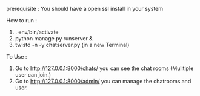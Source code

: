 prerequisite : You should have a open ssl install in your system

How to run : 
1. . env/bin/activate
2. python manage.py runserver &
7. twistd -n -y chatserver.py (in a new Terminal)

To Use :
1. Go to http://127.0.0.1:8000/chats/ you can see the chat rooms (Mulitiple user can join.)
2. Go to http://127.0.0.1:8000/admin/ you can manage the chatrooms and user. 


